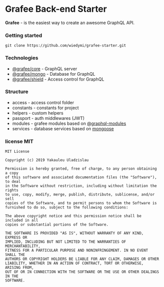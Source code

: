 # Grafee Back-end Starter

**Grafee** - is the easiest way to create an awesome GraphQL API.

### Getting started

```
git clone https://github.com/wiedymi/grafee-starter.git
```

### Technologies

- [@grafee/core](https://www.npmjs.com/package/@grafee/core) - GraphQL server
- [@grafee/mongo](https://www.npmjs.com/package/@grafee/mongo) - Database for GraphQL
- [@grafee/shield](https://www.npmjs.com/package/@grafee/shield) - Access control for GraphQL

### Structure

- access - access control folder
- constants - constants for project
- helpers - custom helpers
- passport - auth middlewares (JWT)
- modules - grafee modules based on [@graphql-modules](https://www.npmjs.com/package/@graphql-modules/core)
- services - database services based on [mongoose](https://www.npmjs.com/package/mongoose)

### license MIT

```
MIT License

Copyright (c) 2019 Yakauleu Uladzislau

Permission is hereby granted, free of charge, to any person obtaining a copy
of this software and associated documentation files (the "Software"), to deal
in the Software without restriction, including without limitation the rights
to use, copy, modify, merge, publish, distribute, sublicense, and/or sell
copies of the Software, and to permit persons to whom the Software is
furnished to do so, subject to the following conditions:

The above copyright notice and this permission notice shall be included in all
copies or substantial portions of the Software.

THE SOFTWARE IS PROVIDED "AS IS", WITHOUT WARRANTY OF ANY KIND, EXPRESS OR
IMPLIED, INCLUDING BUT NOT LIMITED TO THE WARRANTIES OF MERCHANTABILITY,
FITNESS FOR A PARTICULAR PURPOSE AND NONINFRINGEMENT. IN NO EVENT SHALL THE
AUTHORS OR COPYRIGHT HOLDERS BE LIABLE FOR ANY CLAIM, DAMAGES OR OTHER
LIABILITY, WHETHER IN AN ACTION OF CONTRACT, TORT OR OTHERWISE, ARISING FROM,
OUT OF OR IN CONNECTION WITH THE SOFTWARE OR THE USE OR OTHER DEALINGS IN THE
SOFTWARE.
```
